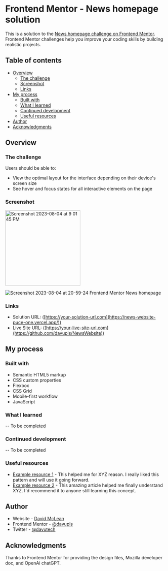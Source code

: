 # Frontend Mentor - News homepage solution

This is a solution to the [News homepage challenge on Frontend Mentor](https://www.frontendmentor.io/challenges/news-homepage-H6SWTa1MFl). Frontend Mentor challenges help you improve your coding skills by building realistic projects. 

## Table of contents

- [Overview](#overview)
  - [The challenge](#the-challenge)
  - [Screenshot](#screenshot)
  - [Links](#links)
- [My process](#my-process)
  - [Built with](#built-with)
  - [What I learned](#what-i-learned)
  - [Continued development](#continued-development)
  - [Useful resources](#useful-resources)
- [Author](#author)
- [Acknowledgments](#acknowledgments)


## Overview

### The challenge

Users should be able to:

- View the optimal layout for the interface depending on their device's screen size
- See hover and focus states for all interactive elements on the page

### Screenshot
<img width="237" alt="Screenshot 2023-08-04 at 9 01 45 PM" src="https://github.com/davupls/NewsWebsite/assets/47851457/e2d6b1c4-a4eb-41dc-87c3-e8f431780e3a">

![Screenshot 2023-08-04 at 20-59-24 Frontend Mentor News homepage](https://github.com/davupls/NewsWebsite/assets/47851457/9de47565-9d40-4ee9-98a0-5ff173b44c31)


### Links

- Solution URL: ([https://your-solution-url.com](https://news-website-puce-one.vercel.app/))
- Live Site URL: ([https://your-live-site-url.com](https://github.com/davupls/NewsWebsite))

## My process

### Built with

- Semantic HTML5 markup
- CSS custom properties
- Flexbox
- CSS Grid
- Mobile-first workflow
- JavaScript

### What I learned
-- To be completed

### Continued development

-- To be completed

### Useful resources

- [Example resource 1](https://www.example.com) - This helped me for XYZ reason. I really liked this pattern and will use it going forward.
- [Example resource 2](https://www.example.com) - This amazing article helped me finally understand XYZ. I'd recommend it to anyone still learning this concept.


## Author

- Website - [David McLean](https://github.com/davupls) 
- Frontend Mentor - [@davupls](https://www.frontendmentor.io/profile/davupls)
- Twitter - [@davutech](https://www.twitter.com/davutech)


## Acknowledgments

Thanks to Frontend Mentor for providing the design files, Mozilla developer doc, and OpenAi chatGPT.
